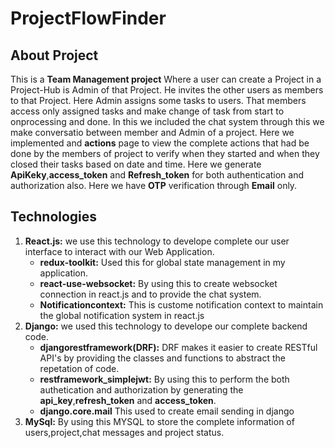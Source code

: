 # ProjectFlowFinder
## About Project
This is a **Team Management project** Where a user can create a Project in a Project-Hub is Admin of that Project. He invites the other users as members to that Project. Here Admin assigns some tasks to users.
That members access only assigned tasks and make change of task from start to onprocessing and done. In this we included the chat system through this we make conversatio between member and Admin of a project.
Here we implemented and **actions** page to view the complete actions that had be done by the members of project to verify when they started and when they closed their tasks based on date and time.
Here we generate **ApiKeky**,**access_token** and **Refresh_token** for both authentication and authorization also. Here we have **OTP** verification through **Email** only.

## Technologies
1. **React.js:** we use this technology to develope complete our user interface to interact with our Web Application.
   * **redux-toolkit:** Used this for global state management in my application.
   * **react-use-websocket:** By using this to create websocket connection in react.js and to provide the chat system.
   * **Notificationcontext:** This is custome notification context to maintain the global notification system in react.js
2. **Django:** we used this technology to develope our complete backend code.
   * **djangorestframework(DRF):** DRF makes it easier to create RESTful API's by providing the classes and functions to abstract the repetation of code.
   * **restframework_simplejwt:** By using this to perform the both authetication and authorization by generating the **api_key**,**refresh_token** and **access_token**.
   * **django.core.mail** This used to create email sending in django
3. **MySql:** By using this MYSQL to store the complete information of users,project,chat messages and project status.
